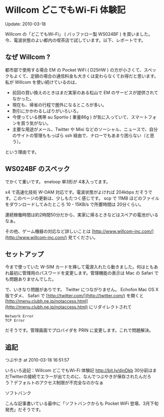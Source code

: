Willcom どこでもWi-Fi 体験記
=====

Update: 2010-03-18



Willcom の「どこでもWi-Fi」 ( バッファロー製 WS024BF ) を買いました。今、電波状態のよい都内の喫茶店で試しています。以下、レポートです。

## なぜ Willcom ?

都市部で使用する場合 EM の Pocket WiFi ( D25HW ) の方が小さくて、スペックもよくて、定額の場合の通信料金も大きくは変わらなくてお得だと思います。私が Willcom を使い続けているのは、

*   前回の買い換えのときはまだ実家のある松山で EM のサービスが提供されてなかった。
*   現在も、帰省の行程で圏外になるところが多い。
*   割引にかかわるしばりがいろいろ。
*   今使っている携帯 au Sportio ( 重量86g ) が気に入っていて、スマートフォンを買う気がない。
*   主要な用途がメール、Twitter や Mixi などのソーシャル、ニュースで、自分のサイトの管理ももっぱら ssh 経由で、ナローでもあまり困らない（と思う）。

という理由です。

## WS024BF のスペック

でかくて重いです。 eneloop 単3形が 4本入ってます。



x4 で高速化技術 W-OAM 対応です。電波状態がよければ 204kbps だそうです。このページの更新は、少しもたつく感じです。 scp で 11MB ほどのファイルをダウンロードしてみたところ 10 - 15KB/s で所要時間は 20分くらい。



連続稼働時間は約2時間50分だから、実家に帰るときなどはスペアの電池がいるなぁ。



その他、ゲーム機器の対応など詳しいことは [http://www.willcom-inc.com/](http://www.willcom-inc.com/) 見てください。

## セットアップ

今まで使っていた W-SIM カードを挿して電源入れたら動きました。何はともあれ最初に管理用のパスワードを変更します。管理機能の表示は Mac の Safari でも問題ありませんでした。



で、いきなり問題がありです。 Twitter につながりません。 Echofon Mac OS X 版でダメ、 Safari で [http://twitter.com/](http://twitter.com/) を開くと [http://menu.clubh.ne.jp/notaccess.html](http://menu.clubh.ne.jp/notaccess.html) にリダイレクトされて


```
Network Error
TCP Error
```



だそうです。管理画面でプロバイダを PRIN に変更します。これで問題解決。

## 追記

つぶやき at 2010-03-18 16:51:57



いろいろ追記：Willcom どこでもWi-Fi 体験記 http://bit.ly/djnDkb 30分前はまだTwitterの接続でエラーが出てたのに、なんでつぶやきが保存されたんだろう？デフォルトのアクセス制限が不完全なのかなぁ



ソフトバンク



こんな記事書いている最中に「ソフトバンクからも Pocket WiFi 登場、3月下旬発売」だそうです。

